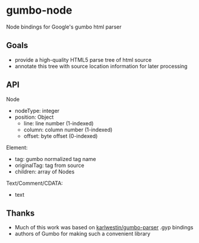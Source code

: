 gumbo-node
==========

Node bindings for Google's gumbo html parser

Goals
-----

- provide a high-quality HTML5 parse tree of html source
- annotate this tree with source location information for later processing


API
---

Node
- nodeType: integer
- position: Object
  - line: line number (1-indexed)
  - column: column number (1-indexed)
  - offset: byte offset (0-indexed)

Element:
- tag: gumbo normalized tag name
- originalTag: tag from source
- children: array of Nodes

Text/Comment/CDATA:
- text


Thanks
------

- Much of this work was based on [karlwestin/gumbo-parser](http://github.com/karlwestin/gumbo-parser) .gyp bindings
- authors of Gumbo for making such a convenient library
